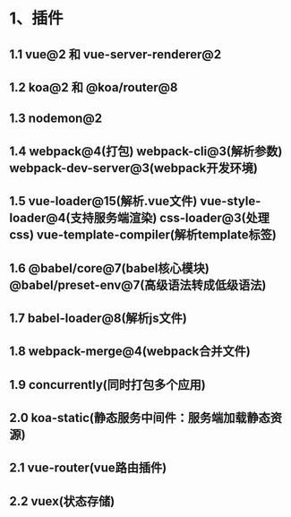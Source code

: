 # 1、插件

## 1.1 vue@2 和 vue-server-renderer@2

## 1.2 koa@2 和 @koa/router@8

## 1.3 nodemon@2

## 1.4 webpack@4(打包) webpack-cli@3(解析参数) webpack-dev-server@3(webpack开发环境)

## 1.5 vue-loader@15(解析.vue文件) vue-style-loader@4(支持服务端渲染) css-loader@3(处理css) vue-template-compiler(解析template标签)

## 1.6 @babel/core@7(babel核心模块) @babel/preset-env@7(高级语法转成低级语法)

## 1.7 babel-loader@8(解析js文件)

## 1.8 webpack-merge@4(webpack合并文件)

## 1.9 concurrently(同时打包多个应用)

## 2.0 koa-static(静态服务中间件：服务端加载静态资源)

## 2.1 vue-router(vue路由插件)

## 2.2 vuex(状态存储)